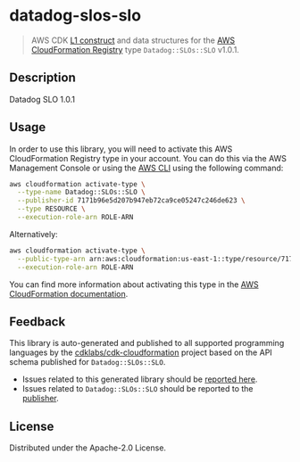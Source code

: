 # datadog-slos-slo

> AWS CDK [L1 construct](https://docs.aws.amazon.com/cdk/latest/guide/constructs.html) and data structures for the [AWS CloudFormation Registry](https://docs.aws.amazon.com/AWSCloudFormation/latest/UserGuide/registry.html) type `Datadog::SLOs::SLO` v1.0.1.

## Description

Datadog SLO 1.0.1

## Usage

In order to use this library, you will need to activate this AWS CloudFormation Registry type in your account. You can do this via the AWS Management Console or using the [AWS CLI](https://aws.amazon.com/cli/) using the following command:

```sh
aws cloudformation activate-type \
  --type-name Datadog::SLOs::SLO \
  --publisher-id 7171b96e5d207b947eb72ca9ce05247c246de623 \
  --type RESOURCE \
  --execution-role-arn ROLE-ARN
```

Alternatively:

```sh
aws cloudformation activate-type \
  --public-type-arn arn:aws:cloudformation:us-east-1::type/resource/7171b96e5d207b947eb72ca9ce05247c246de623/Datadog-SLOs-SLO \
  --execution-role-arn ROLE-ARN
```

You can find more information about activating this type in the [AWS CloudFormation documentation](https://docs.aws.amazon.com/AWSCloudFormation/latest/UserGuide/registry-public.html).

## Feedback

This library is auto-generated and published to all supported programming languages by the [cdklabs/cdk-cloudformation](https://github.com/cdklabs/cdk-cloudformation) project based on the API schema published for `Datadog::SLOs::SLO`.

* Issues related to this generated library should be [reported here](https://github.com/cdklabs/cdk-cloudformation/issues/new?title=Issue+with+%40cdk-cloudformation%2Fdatadog-slos-slo+v1.0.1).
* Issues related to `Datadog::SLOs::SLO` should be reported to the [publisher](undefined).

## License

Distributed under the Apache-2.0 License.
